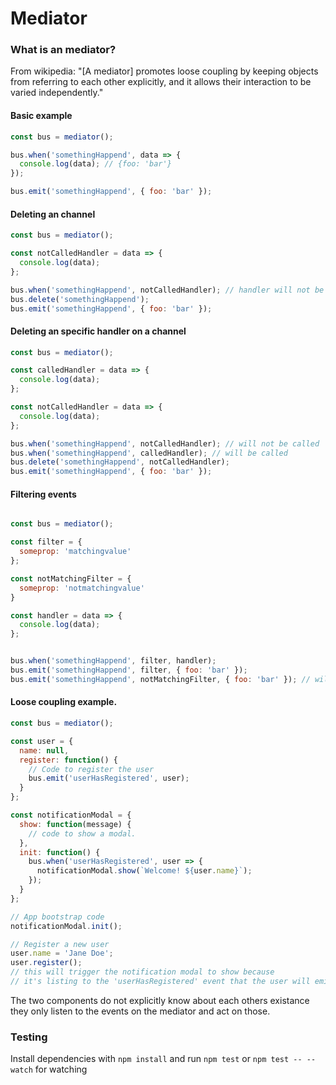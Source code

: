 # Mediator

### What is an mediator?

From wikipedia: "[A mediator] promotes loose coupling by keeping objects from referring to each other explicitly, and it allows their interaction to be varied independently."

#### Basic example

```js
const bus = mediator();

bus.when('somethingHappend', data => {
  console.log(data); // {foo: 'bar'}
});

bus.emit('somethingHappend', { foo: 'bar' });

```

#### Deleting an channel

```js
const bus = mediator();

const notCalledHandler = data => {
  console.log(data);
};

bus.when('somethingHappend', notCalledHandler); // handler will not be called
bus.delete('somethingHappend');
bus.emit('somethingHappend', { foo: 'bar' });

```

#### Deleting an specific handler on a channel

```js
const bus = mediator();

const calledHandler = data => {
  console.log(data);
};

const notCalledHandler = data => {
  console.log(data);
};

bus.when('somethingHappend', notCalledHandler); // will not be called
bus.when('somethingHappend', calledHandler); // will be called
bus.delete('somethingHappend', notCalledHandler);
bus.emit('somethingHappend', { foo: 'bar' });

```

#### Filtering events
```js

const bus = mediator();

const filter = {
  someprop: 'matchingvalue'
};

const notMatchingFilter = {
  someprop: 'notmatchingvalue'
}

const handler = data => {
  console.log(data);
};


bus.when('somethingHappend', filter, handler);
bus.emit('somethingHappend', filter, { foo: 'bar' });
bus.emit('somethingHappend', notMatchingFilter, { foo: 'bar' }); // will not trigger the handler

```

#### Loose coupling example.

```js
const bus = mediator();

const user = {
  name: null,
  register: function() {
    // Code to register the user
    bus.emit('userHasRegistered', user);
  }
};

const notificationModal = {
  show: function(message) {
    // code to show a modal.
  },
  init: function() {
    bus.when('userHasRegistered', user => {
      notificationModal.show(`Welcome! ${user.name}`);
    });
  }
};

// App bootstrap code
notificationModal.init();

// Register a new user
user.name = 'Jane Doe';
user.register();
// this will trigger the notification modal to show because
// it's listing to the 'userHasRegistered' event that the user will emit.


```
The two components do not explicitly know about each others existance they only listen to
the events on the mediator and act on those.

### Testing

Install dependencies with `npm install` and run `npm test` or `npm test -- --watch` for watching
